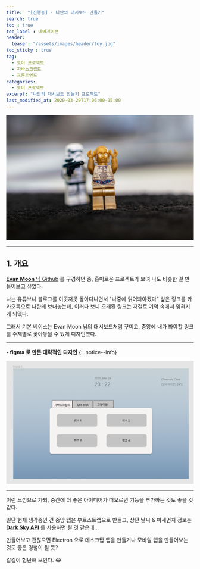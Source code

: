 ```yaml
---
title:  "[진행중] - 나만의 대시보드 만들기"
search: true
toc : true
toc_label : 네비게이션
header:
  teaser: "/assets/images/header/toy.jpg"
toc_sticky : true
tag:
  - 토이 프로젝트
  - 자바스크립트
  - 프론트엔드
categories:
  - 토이 프로젝트
excerpt: "나만의 대시보드 만들기 프로젝트"
last_modified_at: 2020-03-29T17:06:00-05:00
---
```

<img src = "/assets/images/header/toy.jpg">

---

## 1. 개요   

[**Evan Moon** 님 Github](https://github.com/evan-moon/zarbis) 를 구경하던 중, 흥미로운 프로젝트가 보여 나도 비슷한 걸 만들어보고 싶었다.   

나는 유튜브나 블로그를 이곳저곳 돌아다니면서 "나중에 읽어봐야겠다" 싶은 링크를 카카오톡으로 나한테 보내놓는데, 이러다 보니 오래된 링크는 저절로 기억 속에서 잊혀지게 되었다.   

그래서 기본 베이스는 Evan Moon 님의 대시보드처럼 꾸미고, 중앙에 내가 봐야할 링크를 주제별로 꽂아놓을 수 있게 디자인했다.

---

**- figma 로 만든 대략적인 디자인**
{: .notice--info}

<img src = "/assets/images/2020-03-29-대시보드-프로젝트/figma.PNG">

---

이런 느낌으로 가되, 중간에 더 좋은 아이디어가 떠오르면 기능을 추가하는 것도 좋을 것 같다.

일단 현재 생각중인 건 중앙 탭은 부트스트랩으로 만들고, 상단 날씨 & 미세먼지 정보는 [**Dark Sky API**](https://darksky.net/dev) 를 사용하면 될 것 같은데...

만들어보고 괜찮으면 Electron 으로 데스크탑 앱을 만들거나 모바일 앱을 만들어보는 것도 좋은 경험이 될 듯?

갈길이 험난해 보인다. 😂
